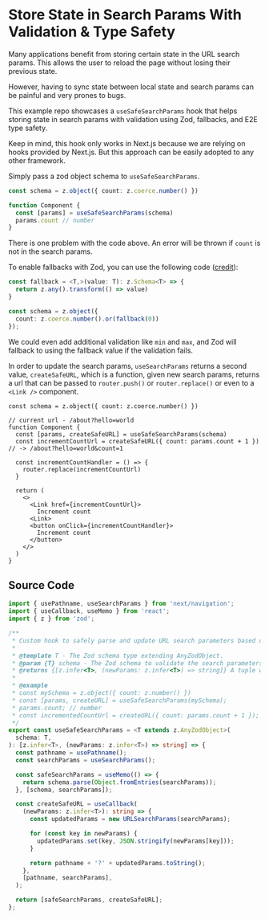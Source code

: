 # Store State in Search Params With Validation & Type Safety

Many applications benefit from storing certain state in the URL search params. This allows the user to reload the page without losing their previous state.

However, having to sync state between local state and search params can be painful and very prones to bugs.

This example repo showcases a `useSafeSearchParams` hook that helps storing state in search params with validation using Zod, fallbacks, and E2E type safety.

Keep in mind, this hook only works in Next.js because we are relying on hooks provided by Next.js. But this approach can be easily adopted to any other framework.

Simply pass a zod object schema to `useSafeSearchParams`.

```typescript
const schema = z.object({ count: z.coerce.number() })

function Component {
  const [params] = useSafeSearchParams(schema)
  params.count // number
}
```

There is one problem with the code above. An error will be thrown if `count` is not in the search params.

To enable fallbacks with Zod, you can use the following code ([credit](https://github.com/colinhacks/zod/issues/316#issuecomment-850906479)):

```typescript
const fallback = <T,>(value: T): z.Schema<T> => {
  return z.any().transform(() => value)
}

const schema = z.object({
  count: z.coerce.number().or(fallback(0))
});
```

We could even add additional validation like `min` and `max`, and Zod will fallback to using the fallback value if the validation fails.

In order to update the search params, `useSearchParams` returns a second value, `createSafeURL`, which is a function, given new search params, returns a url that can be passed to `router.push()` or `router.replace()` or even to a `<Link />` component.


```tsx
const schema = z.object({ count: z.coerce.number() })

// current url - /about?hello=world
function Component {
  const [params, createSafeURL] = useSafeSearchParams(schema)
  const incrementCountUrl = createSafeURL({ count: params.count + 1 }) // -> /about?hello=world&count=1

  const incrementCountHandler = () => {
    router.replace(incrementCountUrl)
  }

  return (
    <>
      <Link href={incrementCountUrl}>
        Increment count
      <Link>
      <button onClick={incrementCountHandler}>
        Increment count
      </button>
    </>
  )
}
```

## Source Code

```typescript
import { usePathname, useSearchParams } from 'next/navigation';
import { useCallback, useMemo } from 'react';
import { z } from 'zod';

/**
 * Custom hook to safely parse and update URL search parameters based on a given Zod schema.
 *
 * @template T - The Zod schema type extending AnyZodObject.
 * @param {T} schema - The Zod schema to validate the search parameters against.
 * @returns {[z.infer<T>, (newParams: z.infer<T>) => string]} A tuple where the first element is the parsed search parameters matching the schema, and the second element is a function to create a URL with updated search parameters.
 *
 * @example
 * const mySchema = z.object({ count: z.number() })
 * const [params, createURL] = useSafeSearchParams(mySchema);
 * params.count; // number
 * const incrementedCountUrl = createURL({ count: params.count + 1 });
 */
export const useSafeSearchParams = <T extends z.AnyZodObject>(
  schema: T,
): [z.infer<T>, (newParams: z.infer<T>) => string] => {
  const pathname = usePathname();
  const searchParams = useSearchParams();

  const safeSearchParams = useMemo(() => {
    return schema.parse(Object.fromEntries(searchParams));
  }, [schema, searchParams]);

  const createSafeURL = useCallback(
    (newParams: z.infer<T>): string => {
      const updatedParams = new URLSearchParams(searchParams);

      for (const key in newParams) {
        updatedParams.set(key, JSON.stringify(newParams[key]));
      }

      return pathname + '?' + updatedParams.toString();
    },
    [pathname, searchParams],
  );

  return [safeSearchParams, createSafeURL];
};
```
